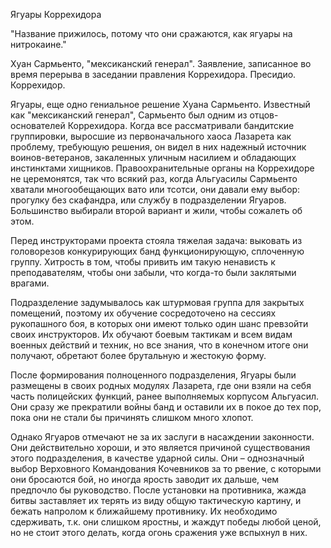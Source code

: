 Ягуары Коррехидора

"Название прижилось, потому что они сражаются, как ягуары на нитрокаине."

Хуан Сармьенто, "мексиканский генерал". Заявление, записанное во время перерыва в заседании правления Коррехидора. Пресидио. Коррехидор.

Ягуары, еще одно гениальное решение Хуана Сармьенто. Известный как "мексиканский генерал", Сармьенто был одним из отцов-основателей Коррехидора. Когда все рассматривали бандитские группировки, выросшие из первоначального хаоса Лазарета как проблему, требующую решения, он видел в них надежный источник воинов-ветеранов, закаленных уличным насилием и обладающих инстинктами хищников. Правоохранительные органы на Коррехидоре не церемонятся, так что всякий раз, когда Альгуасилы Сармьенто хватали многообещающих вато или тсотси, они давали ему выбор: прогулку без скафандра, или службу в подразделении Ягуаров. Большинство выбирали второй вариант и жили, чтобы сожалеть об этом.

Перед инструкторами проекта стояла тяжелая задача: выковать из головорезов конкурирующих банд функционирующую, сплоченную группу. Хитрость в том, чтобы привить им такую ненависть к преподавателям, чтобы они забыли, что когда-то были заклятыми врагами.

Подразделение задумывалось как штурмовая группа для закрытых помещений, поэтому их обучение сосредоточено на сессиях рукопашного боя, в которых они имеют только один шанс превзойти своих инструкторов. Их обучают боевым тактикам и всем видам военных действий и техник, но все знания, что в конечном итоге они получают, обретают более брутальную и жестокую форму.

После формирования полноценного подразделения, Ягуары были размещены в своих родных модулях Лазарета, где они взяли на себя часть полицейских функций, ранее выполняемых корпусом Альгуасил. Они сразу же прекратили войны банд и оставили их в покое до тех пор, пока они не стали бы причинять слишком много хлопот.

Однако Ягуаров отмечают не за их заслуги в насаждении законности. Они действительно хороши, и это является причиной существования этого подразделения, в качестве ударной силы. Они – однозначный выбор Верховного Командования Кочевников за то рвение, с которыми они бросаются бой, но иногда ярость заводит их дальше, чем предпочло бы руководство. После установки на противника, жажда битвы заставляет их терять из виду общую тактическую картину, и бежать напролом к ближайшему противнику. Их необходимо сдерживать, т.к. они слишком яростны, и жаждут победы любой ценой, но не стоит этого делать, когда огонь сражения уже вспыхнул в них.

